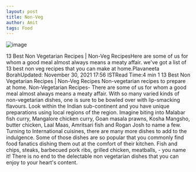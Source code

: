 ```yaml
---
layout: post
title: Non-Veg
author: Amit
tags: Food
---
```


<img class="image" src="/assets/images/non-veg.jpg" alt="image">

13 Best Non Vegetarian Recipes | Non-Veg RecipesHere are some of us for whom a good meal almost always means a meaty affair. we've got a list of 13 best non veg recipes that you can make at home.Plavaneeta BorahUpdated: November 30, 2021 17:56 ISTRead Time:4 min
1
13 Best Non Vegetarian Recipes | Non-Veg Recipes
Non-vegetarian recipes to prepare at home.
Non-Vegetarian Recipes- There are some of us for whom a good meal almost always means a meaty affair. With so many varied kinds of non-vegetarian dishes, one is sure to be bowled over with lip-smacking flavours. Look within the Indian sub-continent and you have unique preparations using local regions of the region. Imagine biting into Malabar fish curry, Mangalore chicken curry, Goan masala prawns, Kosha Mangsho, butter chicken, Laal Maas, Amritsari fish and Rogan Josh to name a few. Turning to International cuisines, there are many more dishes to add to the indulgence. Some of those dishes are so popular that you commonly find food fanatics dishing them out at the comfort of their kitchen. Fish and chips, steaks, barbecued pork ribs, grilled chicken, meatballs, - you name it! There is no end to the delectable non vegetarian dishes that you can enjoy to your heart's content.
